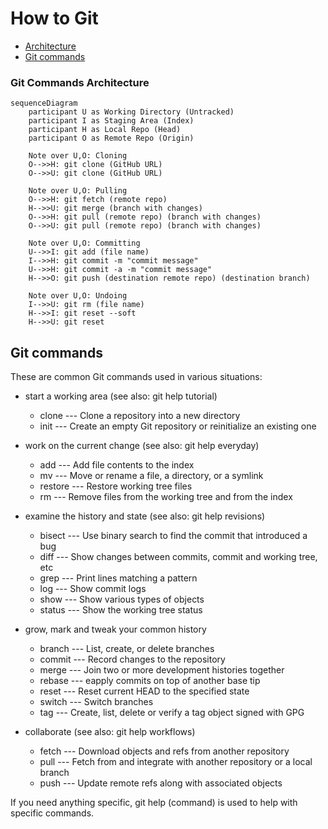# How to Git

- [Architecture](#git-commands-architecture)
- [Git commands](#git-commands)

### Git Commands Architecture

```mermaid
sequenceDiagram
    participant U as Working Directory (Untracked)
    participant I as Staging Area (Index)
    participant H as Local Repo (Head)
    participant O as Remote Repo (Origin)

    Note over U,O: Cloning
    O-->>H: git clone (GitHub URL)
    O-->>U: git clone (GitHub URL)

    Note over U,O: Pulling
    O-->>H: git fetch (remote repo)
    H-->>U: git merge (branch with changes)
    O-->>H: git pull (remote repo) (branch with changes)
    O-->>U: git pull (remote repo) (branch with changes)

    Note over U,O: Committing
    U-->>I: git add (file name)
    I-->>H: git commit -m "commit message"
    U-->>H: git commit -a -m "commit message"
    H-->>O: git push (destination remote repo) (destination branch)

    Note over U,O: Undoing
    I-->>U: git rm (file name)
    H-->>I: git reset --soft
    H-->>U: git reset
```

## Git commands

These are common Git commands used in various situations:

- start a working area (see also: git help tutorial)

  - clone --- Clone a repository into a new directory
  - init --- Create an empty Git repository or reinitialize an existing one

- work on the current change (see also: git help everyday)

  - add --- Add file contents to the index
  - mv --- Move or rename a file, a directory, or a symlink
  - restore --- Restore working tree files
  - rm --- Remove files from the working tree and from the index

- examine the history and state (see also: git help revisions)

  - bisect --- Use binary search to find the commit that introduced a bug
  - diff --- Show changes between commits, commit and working tree, etc
  - grep --- Print lines matching a pattern
  - log --- Show commit logs
  - show --- Show various types of objects
  - status --- Show the working tree status

- grow, mark and tweak your common history

  - branch --- List, create, or delete branches
  - commit --- Record changes to the repository
  - merge --- Join two or more development histories together
  - rebase --- eapply commits on top of another base tip
  - reset --- Reset current HEAD to the specified state
  - switch --- Switch branches
  - tag --- Create, list, delete or verify a tag object signed with GPG

- collaborate (see also: git help workflows)

  - fetch --- Download objects and refs from another repository
  - pull --- Fetch from and integrate with another repository or a local branch
  - push --- Update remote refs along with associated objects

If you need anything specific, git help (command) is used to help with specific commands.
